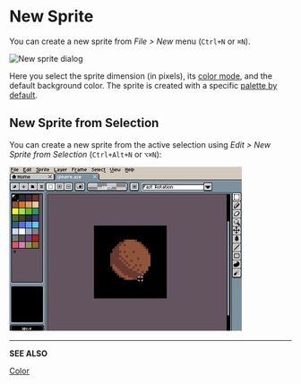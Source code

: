# New Sprite

You can create a new sprite from *File > New* menu (`Ctrl+N` or `⌘N`).

![New sprite dialog](new-sprite/newsprite.png)

Here you select the sprite dimension (in pixels), its
[color mode](color.md), and the default background color.
The sprite is created with a specific [palette by default](default-palette.md).

## New Sprite from Selection

You can create a new sprite from the active selection using
*Edit > New Sprite from Selection* (`Ctrl+Alt+N` or `⌥⌘N`):

![New sprite from selection](new-sprite/new-sprite-from-selection.gif)

---

**SEE ALSO**

[Color](color.md)
